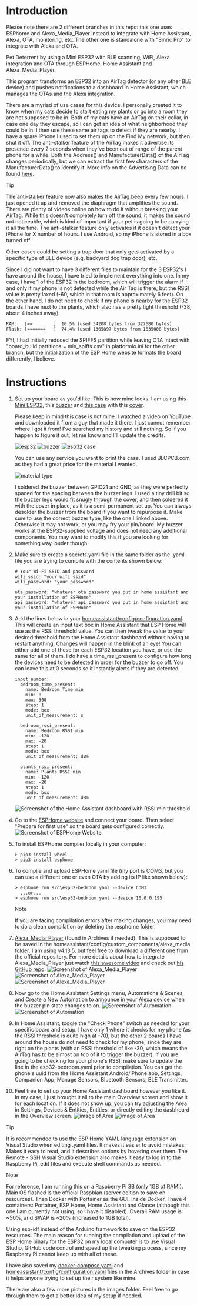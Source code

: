 # Introduction

Please note there are 2 different branches in this repo: this one uses ESPhome and Alexa_Media_Player instead to integrate with Home Assistant, Alexa, OTA, monitoring, etc. The other one is standalone with "Sinric Pro" to integrate with Alexa and OTA.

Pet Deterrent by using a Mini ESP32 with BLE scanning, WiFi, Alexa integration and OTA through ESPHome, Home Assistant and Alexa_Media_Player.

This program transforms an ESP32 into an AirTag detector (or any other BLE device) and pushes notifications to a dashboard in Home Assistant, which manages the OTAs and the Alexa integration.

There are a myriad of use cases for this device. I personally created it to know when my cats decide to start eating my plants or go into a room they are not supposed to be in. Both of my cats have an AirTag on their collar, in case one day they escape, so I can get an idea of what neighborhood they could be in. I then use these same air tags to detect if they are nearby. I have a spare iPhone I used to set them up on the Find My network, but then shut it off. The anti-stalker feature of the AirTag makes it advertise its presence every 2 seconds when they've been out of range of the parent phone for a while. Both the Address() and ManufacturerData() of the AirTag changes periodically, but we can extract the first few characters of the ManufacturerData() to identify it. More info on the Advertising Data can be found [here](https://adamcatley.com/AirTag.html).
> [!TIP]
> The anti-stalker feature now also makes the AirTag beep every few hours. I just opened it up and removed the diaphragm that amplifies the sound. There are plenty of videos online on how to do it without breaking your AirTag. While this doesn't completely turn off the sound, it makes the sound not noticeable, which is kind of important if your pet is going to be carrying it all the time. The anti-stalker feature only activates if it doesn't detect your iPhone for X number of hours. I use Android, so my iPhone is stored in a box turned off.

Other cases could be setting a trap door that only gets activated by a specific type of BLE device (e.g. backyard dog trap door), etc.

Since I did not want to have 3 different files to maintain for the 3 ESP32's I have around the house, I have tried to implement everything into one. 
In my case, I have 1 of the ESP32 in the bedroom, which will trigger the alarm if and only if my phone is not detected while the Air Tag is there, but the RSSI value is pretty laxed (-60, which in that room is approximately 6 feet). 
On the other hand, I do not need to check if my phone is nearby for the ESP32 boards I have next to the plants, which also has a pretty tight threshold (-38, about 4 inches away).

```
RAM:   [==        ]  16.5% (used 54208 bytes from 327680 bytes)
Flash: [=======   ]  74.4% (used 1365897 bytes from 1835008 bytes)
```
FYI, I had initially reduced the SPIFFS partition while leaving OTA intact with "board_build.partitions = min_spiffs.csv" in platformio.ini for the other branch, but the initialization of the ESP Home website formats the board differently, I believe.

# Instructions

1. Set up your board as you'd like. This is how mine looks.
    I am using this [Mini ESP32](https://www.aliexpress.us/item/3256806443469796.html), this [buzzer](https://www.ebay.com/itm/126428954898) and [this case](Archives/ESP32_wider_opening_for_USB.stl) with this [cover](Archives/ESP32_Top.stl).

    Please keep in mind this case is not mine. I watched a video on YouTube and downloaded it from a guy that made it there. I just cannot remember where I got it from! I've searched my history and still nothing. So if you happen to figure it out, let me know and I'll update the credits.

    ![esp32](images/Capture12.PNG) ![buzzer](images/Capture13.PNG) ![esp32 case](images/Capture14.PNG)

    You can use any service you want to print the case. I used JLCPCB.com as they had a great price for the material I wanted.

    ![material type](images/Capture15.PNG)
    
    I soldered the buzzer between GPIO21 and GND, as they were perfectly spaced for the spacing between the buzzer legs. I used a tiny drill bit so the buzzer legs would fit snugly through the cover, and then soldered it with the cover in place, as it is a semi-permanent set up. You can always desolder the buzzer from the board if you want to repurpose it.
    Make sure to use the correct buzzer type, like the one I linked above. Otherwise it may not work, or you may fry your pin/board. My buzzer works at the ESP32-supplied voltage and does not need any additional components. You may want to modify this if you are looking for something way louder though.

2. Make sure to create a secrets.yaml file in the same folder as the .yaml file you are trying to compile with the contents shown below:
    ```
    # Your Wi-Fi SSID and password
    wifi_ssid: "your wifi ssid"
    wifi_password: "your password"

    ota_password: "whatever ota password you put in home assistant and your installation of ESPHome"
    api_password: "whatever api password you put in home assistant and your installation of ESPHome"
    ```

3. Add the lines below in your [homeassistant/config/configuration.yaml](Archives/configuration.yaml). This will create an input text box in Home Assistant that ESP Home will use as the RSSI threshold value. You can then tweak the value to your desired threshold from the Home Assistant dashboard without having to restart anything. Changes will happen in the blink of an eye! You can either add one of these for each ESP32 location you have, or use the same for all of them.
I do have a time_rssi_present to configure how long the devices need to be detected in order for the buzzer to go off. You can leave this at 0 seconds so it instantly alerts if they are detected.
    ```
    input_number:
      bedroom_time_present:
        name: Bedroom Time min
        min: 0
        max: 300
        step: 1
        mode: box
        unit_of_measurement: s

      bedroom_rssi_present:
        name: Bedroom RSSI min
        min: -120
        max: -20
        step: 1
        mode: box
        unit_of_measurement: dBm
      
      plants_rssi_present:
        name: Plants RSSI min
        min: -120
        max: -20
        step: 1
        mode: box
        unit_of_measurement: dBm
    ```
    ![Screenshot of the Home Assistant dashboard with RSSI min threshold](images/Capture8.PNG)

4. Go to the [ESPHome website](https://web.esphome.io/?dashboard_wizard) and connect your board. Then select "Prepare for first use" so the board gets configured correctly. ![Screenshot of ESPHome Website](images/Capture10.PNG)

5. To install ESPHome compiler locally in your computer:
    ```
    > pip3 install wheel
    > pip3 install esphome
    ```

6. To compile and upload ESPHome yaml file (my port is COM3, but you can use a different one or even OTA by adding its IP like shown below):
    ```
    > esphome run src\esp32-bedroom.yaml --device COM3
      ...or...
    > esphome run src\esp32-bedroom.yaml --device 10.0.0.195
    ```
    > [!NOTE]
    > If you are facing compilation errors after making changes, you may need to do a clean compilation by deleting the .esphome folder.

7. [Alexa_Media_Player](https://github.com/alandtse/alexa_media_player/releases/download/v4.13.5/alexa_media.zip) (found in Archives if needed). 
    This is supposed to be saved in the homeassistant/config/custom_components/alexa_media folder. I am using v4.13.5, but feel free to download a different one from the official repository.
    For more details about how to integrate Alexa_Media_Player just watch [this awesome video](https://www.youtube.com/watch?v=lZpcyu9rnXo) and check out [his GitHub repo](https://github.com/Steven-D-Morgan/Morgans_Modifications/tree/main).
    ![Screenshot of Alexa_Media_Player](images/Capture1.PNG)
    ![Screenshot of Alexa_Media_Player](images/Capture3.PNG)
    ![Screenshot of Alexa_Media_Player](images/Capture2.PNG)

8. Now go to the Home Assistant Settings menu, Automations & Scenes, and Create a New Automation to announce in your Alexa device when the buzzer pin state changes to on.
    ![Screenshot of Automation](images/Capture11.PNG)
    ![Screenshot of Automation](images/Capture16.PNG)

9. In Home Assistant, toggle the "Check Phone" switch as needed for your specific board and setup. I have only 1 where it checks for my phone (as the RSSI threshold is quite high at -70), but the other 2 boards I have around the house do not need to check for my phone, since they are right on the plants (with an RSSI threshold of like -30, which means the AirTag has to be almost on top of it to trigger the buzzer). If you are going to be checking for your phone's RSSI, make sure to update the line in the esp32-bedroom.yaml prior to compilation. You can get the phone's uuid from the Home Assistant Android/iPhone app, Settings, Companion App, Manage Sensors, Bluetooth Sensors, BLE Transmitter.

10. Feel free to set up your Home Assistant dashboard however you like it. In my case, I just brought it all to the main Overview screen and show it for each location. If it does not show up, you can try adjusting the Area in Settings, Devices & Entities, Entities, or directly editing the dasbhoard in the Overview screen.
    ![image of Area](images/Capture17.PNG)
    ![image of Area](images/Capture18.PNG)

> [!TIP]
> It is recommended to use the ESP Home YAML language extension on Visual Studio when editing .yaml files. It makes it easier to avoid mistakes. Makes it easy to read, and it describes options by hovering over them.
> The Remote - SSH Visual Studio extension also makes it easy to log in to the Raspberry Pi, edit files and execute shell commands as needed.

> [!NOTE]
> For reference, I am running this on a Raspberry Pi 3B (only 1GB of RAM!). Main OS flashed is the official Raspbian (server edition to save on resources). Then Docker with Portainer as the GUI. Inside Docker, I have 4 containers: Portainer, ESP Home, Home Assistant and Glance (although this one I am currently not using, so I have it disabled).
> Overall RAM usage is ~50%, and SWAP is ~20% (increased to 1GB total).
> 
> Using esp-idf instead of the Arduino framework to save on the ESP32 resources. The main reason for running the compilation and upload of the ESP Home binary for the ESP32 on my local computer is to use Visual Studio, GitHub code control and speed up the tweaking process, since my Raspberry Pi cannot keep up with all of these.
> 
> I have also saved my [docker-compose.yaml](Archives/docker-compose.yaml) and [homeassistant/config/configuration.yaml](Archives/configuration.yaml) files in the Archives folder in case it helps anyone trying to set up their system like mine.
> 
> There are also a few more pictures in the images folder. Feel free to go through them to get a better idea of my setup if needed.